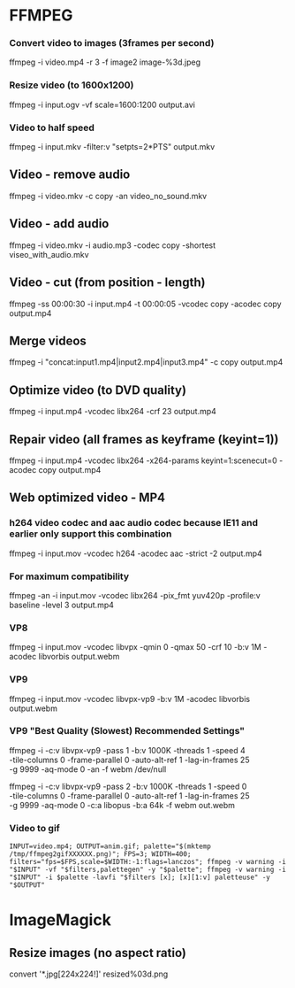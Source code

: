 # FFMPEG

### Convert video to images (3frames per second)

ffmpeg -i video.mp4 -r 3 -f image2 image-%3d.jpeg

### Resize video (to 1600x1200)

ffmpeg -i input.ogv -vf scale=1600:1200 output.avi

### Video to half speed

ffmpeg -i input.mkv -filter:v "setpts=2*PTS" output.mkv

## Video - remove audio

ffmpeg -i video.mkv -c copy -an video_no_sound.mkv

## Video - add audio

ffmpeg -i video.mkv -i audio.mp3 -codec copy -shortest viseo_with_audio.mkv

## Video - cut (from position - length)

ffmpeg -ss 00:00:30 -i input.mp4 -t 00:00:05 -vcodec copy -acodec copy output.mp4

## Merge videos

ffmpeg -i "concat:input1.mp4|input2.mp4|input3.mp4" -c copy output.mp4

## Optimize video (to DVD quality)

ffmpeg -i input.mp4 -vcodec libx264 -crf 23 output.mp4

## Repair video (all frames as keyframe (keyint=1))

ffmpeg -i input.mp4 -vcodec libx264 -x264-params keyint=1:scenecut=0 -acodec copy output.mp4

## Web optimized video - MP4

### h264 video codec and aac audio codec because IE11 and earlier only support this combination

ffmpeg -i input.mov -vcodec h264 -acodec aac -strict -2 output.mp4

### For maximum compatibility

ffmpeg -an -i input.mov -vcodec libx264 -pix_fmt yuv420p -profile:v baseline -level 3 output.mp4

### VP8

ffmpeg -i input.mov -vcodec libvpx -qmin 0 -qmax 50 -crf 10 -b:v 1M -acodec libvorbis output.webm

### VP9

ffmpeg -i input.mov -vcodec libvpx-vp9 -b:v 1M -acodec libvorbis output.webm

### VP9 "Best Quality (Slowest) Recommended Settings"

ffmpeg -i <source> -c:v libvpx-vp9 -pass 1 -b:v 1000K -threads 1 -speed 4 \
  -tile-columns 0 -frame-parallel 0 -auto-alt-ref 1 -lag-in-frames 25 \
  -g 9999 -aq-mode 0 -an -f webm /dev/null


ffmpeg -i <source> -c:v libvpx-vp9 -pass 2 -b:v 1000K -threads 1 -speed 0 \
  -tile-columns 0 -frame-parallel 0 -auto-alt-ref 1 -lag-in-frames 25 \
  -g 9999 -aq-mode 0 -c:a libopus -b:a 64k -f webm out.webm

### Video to gif
```
INPUT=video.mp4; OUTPUT=anim.gif; palette="$(mktemp /tmp/ffmpeg2gifXXXXXX.png)"; FPS=3; WIDTH=400; filters="fps=$FPS,scale=$WIDTH:-1:flags=lanczos"; ffmpeg -v warning -i "$INPUT" -vf "$filters,palettegen" -y "$palette"; ffmpeg -v warning -i "$INPUT" -i $palette -lavfi "$filters [x]; [x][1:v] paletteuse" -y "$OUTPUT"
```
# ImageMagick

## Resize images (no aspect ratio)

convert '*.jpg[224x224!]' resized%03d.png
